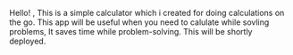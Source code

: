 Hello! , This is a simple calculator which i created for doing calculations on the go.
This app will be useful when you need to calulate while sovling problems, It saves time while problem-solving.
This will be shortly deployed.
